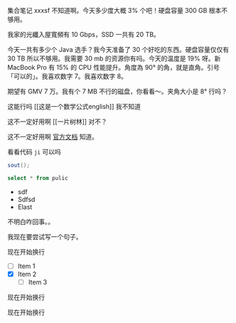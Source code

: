 集合笔记 xxxsf 不知道啊。今天多少度大概 3% 个吧！硬盘容量 300 GB 根本不够用。

我家的光纖入屋寬頻有 10 Gbps，SSD 一共有 20 TB。

今天一共有多少个 Java 选手？我今天准备了 30 个好吃的东西。硬盘容量仅仅有 30 TB 所以不够用。我需要 30 mb 的资源你有吗。今天的温度是 19% 呀。新 MacBook Pro 有 15% 的 CPU 性能提升。角度為 90° 的角，就是直角。引号「可以的」。我喜欢数字 7。我喜欢数字 8。

期望有 GMV 7 万。我有个 7 MB 不行的磁盘，你看看～。夹角大小是 8° 行吗？

这能行吗 [[这是一个数学公式english]] 我不知道

这不一定好用啊 [[一片树林]] 对不？

这不一定好用啊 [官方文档](https://quartz.jzhao.xyz) 知道。

看看代码 `ji` 可以吗

```java
sout();
```

```sql
select * from pulic
```

- sdf
- Sdfsd
- Elast

不明白咋回事。。

我现在要尝试写一个句子。

现在开始换行

- [ ] Item 1 
- [x] Item 2 
	- [ ] Item 3

现在开始换行

现在开始换行
